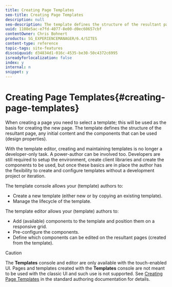 ```yaml
---
title: Creating Page Templates
seo-title: Creating Page Templates
description: null
seo-description: The template defines the structure of the resultant page, any initial content and the components that can be used (design properties).
uuid: 1108e5ac-e7fd-4077-8e00-d0ec60657cbf
contentOwner: Chris Bohnert
products: SG_EXPERIENCEMANAGER/6.4/SITES
content-type: reference
topic-tags: site-features
discoiquuid: d34834d1-016c-4535-be30-50c4372c6995
isreadyforlocalization: false
index: y
internal: n
snippet: y
---
```


# Creating Page Templates{#creating-page-templates}

When creating a page you need to select a template; this will be used as the basis for creating the new page. The template defines the structure of the resultant page, any initial content and the components that can be used (design properties).

With the template editor, creating and maintaining templates is no longer a developer-only task. A power-author can be involved too. Developers are still required to setup the environment, create client libraries and create the components to be used, but once these basics are in place the author has the flexibility to create and configure templates without a development project or iteration.

The template console allows your (template) authors to:

* Create a new template (either new or by copying an existing template).  
* Manage the lifecycle of the template.

The template editor allows your (template) authors to:

* Add (available) components to the template and position them on a responsive grid.
* Pre-configure the components.  
* Define which components can be edited on the resultant pages (created from the template).

>[!CAUTION]
>
>The **Templates** console and editor are only available with the touch-enabled UI. Pages and templates created with the **Templates** console are not meant to be used with the classic UI and such use is not supported. See [Creating Page Templates](../../authoring/using/templates.md) in the standard authoring documentation for details.

